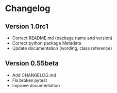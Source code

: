 # Changelog

## Version 1.0rc1

- Correct README.md (package name and version)
- Correct python package Metadata
- Update documentation (wording, class reference)

## Version 0.55beta

- Add CHANGELOG.md
- Fix broken pytest
- Improve documentation

